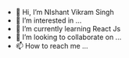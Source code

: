- 👋 Hi, I’m NIshant Vikram Singh
- 👀 I’m interested in ...
- 🌱 I’m currently learning React Js
- 💞️ I’m looking to collaborate on ...
- 📫 How to reach me ...

<!---
nishant1989/nishant1989 is a ✨ special ✨ repository because its `README.md` (this file) appears on your GitHub profile.
You can click the Preview link to take a look at your changes.
--->
